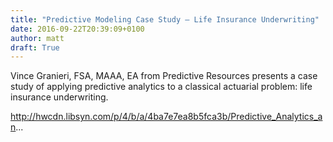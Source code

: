 ```yaml
---
title: "Predictive Modeling Case Study – Life Insurance Underwriting"
date: 2016-09-22T20:39:09+0100
author: matt
draft: True
---
```

Vince Granieri, FSA, MAAA, EA from Predictive Resources presents a case study of applying predictive analytics to a classical actuarial problem: life insurance underwriting.

http://hwcdn.libsyn.com/p/4/b/a/4ba7e7ea8b5fca3b/Predictive_Analytics_an...
